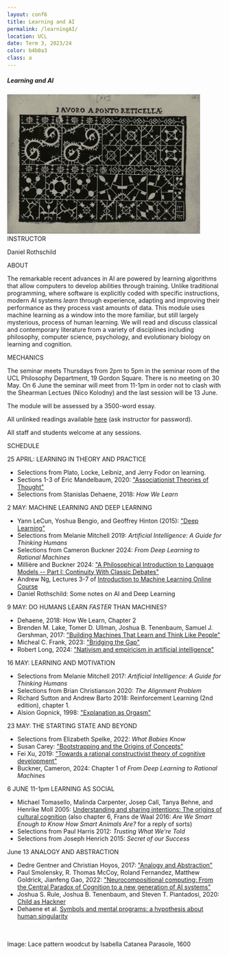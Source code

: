 ```yaml
---
layout: conf6
title: Learning and AI
permalink: /learningAI/
location: UCL
date: Term 3, 2023/24
color: b4b0a3
class: a
---
```



##### Learning and AI

<img src="/materials/lacework.jpg" width="450">

<div class="maintext" markdown="1">

<div class="title"> INSTRUCTOR </div>

Daniel Rothschild

<div class="title"> ABOUT </div>

The remarkable recent advances in AI are powered by learning algorithms that allow computers to develop  abilities through training. Unlike traditional programming, where software is explicitly coded with specific instructions, modern AI systems <i> learn </i> through experience, adapting and improving their performance as they process vast amounts of data. This module uses machine learning as a window into the more familiar, but still largely mysterious, process of human learning. We will read and discuss classical and contemporary literature from a variety of disciplines including philosophy, computer science, psychology, and evolutionary biology on learning and cognition.

<div class="title"> MECHANICS </div>

The seminar meets Thursdays from 2pm to 5pm in the seminar room of the UCL Philosophy Department, 19 Gordon Square.  There is no meeting on 30 May. On 6 June the seminar will meet from 11-1pm in order not to clash with the Shearman Lectues (Nico Kolodny) and the last session will be 13 June.

The module will be assessed by a 3500-word essay.

All unlinked readings available [here](https://liveuclac-my.sharepoint.com/:f:/g/personal/uctydro_ucl_ac_uk/Egtv4gnGbvROv10b4scfEewBWj2G78te0TYpGLiqyiXuBQ) (ask instructor for password).<br>


All staff and students welcome at any sessions.<br>

<div class="title"> SCHEDULE </div>

<span class="titleblack">25 APRIL:</span> <span class = "titlethin"> LEARNING IN THEORY AND PRACTICE  </span>  <br>


- Selections from Plato, Locke, Leibniz, and Jerry Fodor on learning.
- Sections 1-3 of Eric Mandelbaum, 2020: ["Associationist Theories of Thought"](https://plato.stanford.edu/entries/associationist-thought/#AssTheMenProEmpCon)
- Selections from Stanislas Dehaene, 2018: <i>How We Learn</i>


<span class="titleblack">2 MAY:</span> <span class = "titlethin">  MACHINE LEARNING AND DEEP LEARNING </span> <br>

- Yann LeCun, Yoshua Bengio, and Geoffrey Hinton (2015): ["Deep Learning"](https://www.cs.toronto.edu/~hinton/absps/NatureDeepReview.pdf)
- Selections from Melanie Mitchell 2019: <i> Artificial Intelligence: A Guide for Thinking Humans </i> 
- Selections from Cameron Buckner 2024:  <i>From Deep Learning to Rational Machines </i>
- Millière and Buckner 2024: ["A Philosophical Introduction to Language Models -- Part I: Continuity With Classic Debates"](https://arxiv.org/pdf/2401.03910.pdf)
- Andrew Ng, Lectures 3-7 of [Introduction to Machine Learning Online Course](https://www.youtube.com/watch?v=XtlwSmJfUs4&list=PLkDaE6sCZn6FNC6YRfRQc_FbeQrF8BwGI&index=3)<br>
- Daniel Rothschild: Some notes on AI and Deep Learning

<span class="titleblack">9 MAY:</span> <span class = "titlethin"> DO HUMANS LEARN <i> FASTER </i> THAN MACHINES? <br>

- Dehaene, 2018: How We Learn, Chapter 2
- Brenden M. Lake, Tomer D. Ullman, Joshua B. Tenenbaum, Samuel J. Gershman, 2017: ["Building Machines That Learn and Think Like People"](https://www.cambridge.org/core/journals/behavioral-and-brain-sciences/article/building-machines-that-learn-and-think-like-people/A9535B1D745A0377E16C590E14B94993)
- Micheal C. Frank, 2023: ["Bridging the Gap"](https://doi.org/10.1016/j.tics.2023.08.007)<br>
- Robert Long, 2024: ["Nativism and empiricism in artificial intelligence"](https://doi.org/10.1007/s11098-024-02122-w)


<span class="titleblack">16 MAY:</span> <span class = "titlethin"> LEARNING AND MOTIVATION </span>  <br>

- Selections from  Melanie Mitchell 2017: <i> Artificial Intelligence: A Guide for Thinking Humans </i> 
- Selections from Brian Christianson 2020: <i> The Alignment Problem </i>
- Richard Sutton and Andrew Barto 2018: Reinforcement Learning (2nd edition), chapter 1.
- Alsion Gopnick, 1998: ["Explanation as Orgasm"](https://doi.org/10.1023/A:1008290415597)<br>

<span class="titleblack"> 23 MAY:</span> <span class = "titlethin"> THE STARTING STATE AND BEYOND </span>  <br>

- Selections from Elizabeth Spelke, 2022: <i> What Babies Know </i>
- Susan Carey: ["Bootstrapping and the Origins of Concepts"](https://doi.org/10.1162/001152604772746701) <br>
- Fei Xu, 2019: ["Towards a rational constructivist theory of cognitive development"](https://doi.org/10.1037/rev0000153)
- Buckner, Cameron, 2024: Chapter 1 of <i>From Deep Learning to Rational Machines </i>


<span class="titleblack">6 JUNE 11-1pm</span> <span class = "titlethin"> LEARNING AS SOCIAL </span>  <br>


- Michael Tomasello, Malinda Carpenter, Josep Call,
Tanya Behne, and Henrike Moll 2005: [Understanding and sharing intentions: The origins of cultural cognition](https://doi.org/10.1017/S0140525X05000129) (also chapter 6, Frans de Waal 2016: <i>Are We Smart Enough to Know How Smart Animals Are?</i> for a reply of sorts)
- Selections from Paul Harris 2012: <i>Trusting What We're Told </i>
- Selections from Joseph Henrich 2015: <i> Secret of our Success </i><br>





<span class="titleblack">June 13 </span> <span class = "titlethin"> ANALOGY AND ABSTRACTION  </span>  <br>

- Dedre Gentner and Christian Hoyos, 2017: ["Analogy and Abstraction"](https://onlinelibrary.wiley.com/doi/full/10.1111/tops.12278)
- Paul Smolensky, R. Thomas McCoy, Roland Fernandez, Matthew Goldrick, Jianfeng Gao, 2022: ["Neurocompositional computing: From the Central Paradox of Cognition to a new generation of AI systems"](https://arxiv.org/abs/2205.01128)
-  Joshua S. Rule, Joshua B. Tenenbaum, and
Steven T. Piantadosi, 2020: [Child as Hackner](https://doi.org/10.1016/j.tics.2020.07.005)
- Dehaene et al. [Symbols and mental programs: a hypothesis about human singularity](https://www.cell.com/trends/cognitive-sciences/abstract/S1364-6613(22)00141-3)
<br>

<br>

<span class ="smaller">
Image: Lace pattern woodcut by Isabella Catanea Parasole, 1600
</span>




